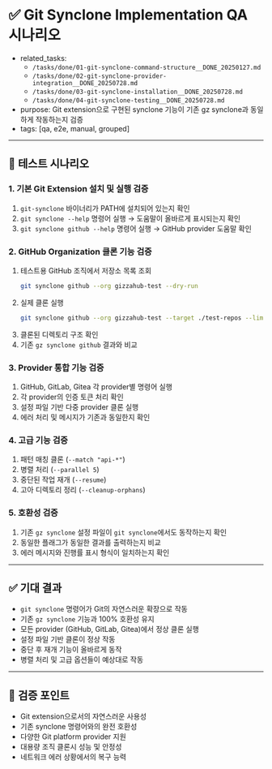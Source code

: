 # ✅ Git Synclone Implementation QA 시나리오

- related_tasks:
  - `/tasks/done/01-git-synclone-command-structure__DONE_20250127.md`
  - `/tasks/done/02-git-synclone-provider-integration__DONE_20250728.md`
  - `/tasks/done/03-git-synclone-installation__DONE_20250728.md`
  - `/tasks/done/04-git-synclone-testing__DONE_20250728.md`
- purpose: Git extension으로 구현된 synclone 기능이 기존 gz synclone과 동일하게 작동하는지 검증
- tags: [qa, e2e, manual, grouped]

---

## 🧪 테스트 시나리오

### 1. 기본 Git Extension 설치 및 실행 검증
1. `git-synclone` 바이너리가 PATH에 설치되어 있는지 확인
2. `git synclone --help` 명령어 실행 → 도움말이 올바르게 표시되는지 확인
3. `git synclone github --help` 명령어 실행 → GitHub provider 도움말 확인

### 2. GitHub Organization 클론 기능 검증
1. 테스트용 GitHub 조직에서 저장소 목록 조회
   ```bash
   git synclone github --org gizzahub-test --dry-run
   ```
2. 실제 클론 실행
   ```bash
   git synclone github --org gizzahub-test --target ./test-repos --limit 3
   ```
3. 클론된 디렉토리 구조 확인
4. 기존 `gz synclone github` 결과와 비교

### 3. Provider 통합 기능 검증
1. GitHub, GitLab, Gitea 각 provider별 명령어 실행
2. 각 provider의 인증 토큰 처리 확인
3. 설정 파일 기반 다중 provider 클론 실행
4. 에러 처리 및 메시지가 기존과 동일한지 확인

### 4. 고급 기능 검증
1. 패턴 매칭 클론 (`--match "api-*"`)
2. 병렬 처리 (`--parallel 5`)
3. 중단된 작업 재개 (`--resume`)
4. 고아 디렉토리 정리 (`--cleanup-orphans`)

### 5. 호환성 검증
1. 기존 `gz synclone` 설정 파일이 `git synclone`에서도 동작하는지 확인
2. 동일한 플래그가 동일한 결과를 출력하는지 비교
3. 에러 메시지와 진행률 표시 형식이 일치하는지 확인

---

## ✅ 기대 결과

- `git synclone` 명령어가 Git의 자연스러운 확장으로 작동
- 기존 `gz synclone` 기능과 100% 호환성 유지
- 모든 provider (GitHub, GitLab, Gitea)에서 정상 클론 실행
- 설정 파일 기반 클론이 정상 작동
- 중단 후 재개 기능이 올바르게 동작
- 병렬 처리 및 고급 옵션들이 예상대로 작동

---

## 🚨 검증 포인트

- Git extension으로서의 자연스러운 사용성
- 기존 synclone 명령어와의 완전 호환성
- 다양한 Git platform provider 지원
- 대용량 조직 클론시 성능 및 안정성
- 네트워크 에러 상황에서의 복구 능력
